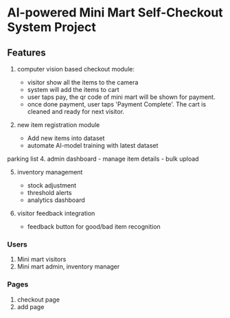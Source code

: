 # AI-powered Mini Mart Self-Checkout System Project

## Features
1. computer vision based checkout module: 
	- visitor show all the items to the camera
	- system will add the items to cart
	- user taps pay, the qr code of mini mart will be shown for payment. 
	- once done payment, user taps 'Payment Complete'. The cart is cleaned and ready for next visitor.

2. new item registration module
	- Add new items into dataset
	- automate AI-model training with latest dataset

parking list
4. admin dashboard
	- manage item details
	- bulk upload

5. inventory management
	- stock adjustment
	- threshold alerts
	- analytics dashboard

6. visitor feedback integration
	- feedback button for good/bad item recognition

### Users
1. Mini mart visitors
2. Mini mart admin, inventory manager

### Pages
1. checkout page
2. add page
